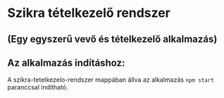 # Szikra tételkezelő rendszer

## (Egy egyszerű vevő és tételkezelő alkalmazás)

## Az alkalmazás indításhoz:

A szikra-tetelkezelo-rendszer mappában állva az alkalmazás `npm start` paranccsal indítható.
